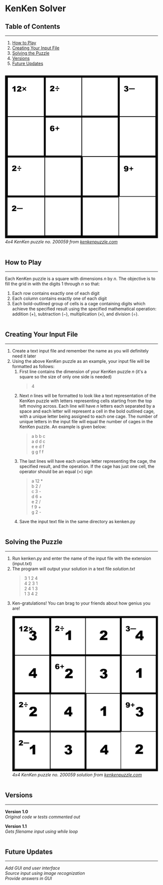 # KenKen Solver  

## Table of Contents  

---

1. [How to Play](#how-to)
2. [Creating Your Input File](#create-input)
3. [Solving the Puzzle](#solve-puzzle)
4. [Versions](#versions)
5. [Future Updates](#future)
<br><br>

![4x4 KenKen puzzle no. 200059 from kenkenpuzzle.com](/images/input.jpg)
*4x4 KenKen puzzle no. 200059 from [kenkenpuzzle.com](https://www.kenkenpuzzle.com/)*
<br><br>

## How to Play <a name='how-to'>  

---

Each KenKen puzzle is a square with dimensions *n* by *n*. The objective is to fill the grid in with the digits 1 through *n* so that:

1. Each row contains exactly one of each digit
2. Each column contains exactly one of each digit
3. Each bold-outlined group of cells is a cage containing digits which achieve the specified result using the specified mathematical operation: addition (+), subtraction (−), multiplication (×), and division (÷).
<br><br>

## Creating Your Input File <a name='create-input'>  

---

1. Create a text input file and remember the name as you will definitely need it later
2. Using the above KenKen puzzle as an example, your input file will be formatted as follows:
   1. First line contains the dimension of your KenKen puzzle *n* (it's a square so the size of only one side is needed)  
        > 4  
   2. Next *n* lines will be formatted to look like a text representation of the KenKen puzzle with letters representing cells starting from the top left moving across. Each line will have *n* letters each separated by a space and each letter will represent a cell in the bold outlined cage, with a unique letter being assigned to each one cage. The number of unique letters in the input file will equal the number of cages in the KenKen puzzle. An example is given below:
        > a b b c  
        > a d d c  
        > e e d f  
        > g g f f  
    3. The last lines will have each unique letter representing the cage, the specified result, and the operation. If the cage has just one cell, the operator should be an equal (=) sign
        > a 12 *  
        > b 2 /  
        > c 3 -  
        > d 6 +  
        > e 2 /  
        > f 9 +  
        > g 2 -  
    4. Save the input text file in the same directory as kenken.py
<br><br>

## Solving the Puzzle <a name="solve-puzzle">  

---

1. Run kenken.py and enter the name of the input file with the extension (input.txt)
2. The program will output your solution in a text file *solution.txt*
    > 3  1  2  4  
    > 4  2  3  1  
    > 2  4  1  3  
    > 1  3  4  2  
3. Ken-gratulations! You can brag to your friends about how genius you are!
<br><br>
![4x4 KenKen puzzle no. 200059 from kenkenpuzzle.com](/images/output.jpg)
*4x4 KenKen puzzle no. 200059 solution from [kenkenpuzzle.com](https://www.kenkenpuzzle.com/)*
<br><br>

## Versions <a name="versions">  

---

**Version 1.0**  
*Original code w tests commented out*

**Version 1.1**  
*Gets filename input using while loop*
<br><br>

## Future Updates <a name="future">

---

*Add GUI and user interface*  
*Source input using image recognization*  
*Provide answers in GUI*